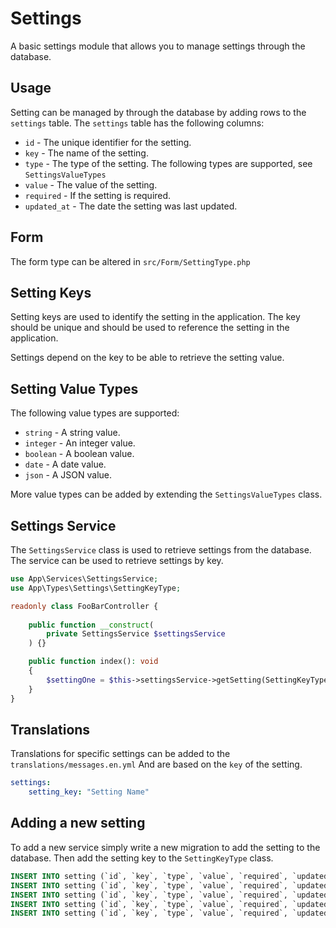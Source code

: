 # Settings

A basic settings module that allows you to manage settings through the database.

## Usage

Setting can be managed by through the database by adding rows
to the `settings` table. The `settings` table has the following columns:

- `id` - The unique identifier for the setting.
- `key` - The name of the setting.
- `type` - The type of the setting. The following types are supported, see `SettingsValueTypes`
- `value` - The value of the setting.
- `required` - If the setting is required.
- `updated_at` - The date the setting was last updated.

## Form

The form type can be altered in `src/Form/SettingType.php`

## Setting Keys

Setting keys are used to identify the setting in the application. The key should be unique
and should be used to reference the setting in the application.

Settings depend on the key to be able to retrieve the setting value.

## Setting Value Types

The following value types are supported:

- `string` - A string value.
- `integer` - An integer value.
- `boolean` - A boolean value.
- `date` - A date value.
- `json` - A JSON value.

More value types can be added by extending the `SettingsValueTypes` class.

## Settings Service

The `SettingsService` class is used to retrieve settings from the database.
The service can be used to retrieve settings by key.

```php
use App\Services\SettingsService;
use App\Types\Settings\SettingKeyType;

readonly class FooBarController {
    
    public function __construct(
        private SettingsService $settingsService
    ) {}

    public function index(): void
    {
        $settingOne = $this->settingsService->getSetting(SettingKeyType::SettingOne);
    }
}
```

## Translations

Translations for specific settings can be added to the `translations/messages.en.yml`
And are based on the `key` of the setting.

```yaml
settings:
    setting_key: "Setting Name"
```

## Adding a new setting

To add a new service simply write a new migration to add the setting to the database.
Then add the setting key to the `SettingKeyType` class.

```sql
INSERT INTO setting (`id`, `key`, `type`, `value`, `required`, `updated_at`) VALUES (1, 'setting_one', 'string', '1', true, '2024-07-25 18:33:21');
INSERT INTO setting (`id`, `key`, `type`, `value`, `required`, `updated_at`) VALUES (2, 'setting_two', 'integer', null, false, '2024-07-25 18:33:21');
INSERT INTO setting (`id`, `key`, `type`, `value`, `required`, `updated_at`) VALUES (3, 'setting_three', 'boolean', '1', true, '2024-07-25 18:33:21');
INSERT INTO setting (`id`, `key`, `type`, `value`, `required`, `updated_at`) VALUES (4, 'setting_four', 'date', null, false, '2024-07-25 18:33:21');
INSERT INTO setting (`id`, `key`, `type`, `value`, `required`, `updated_at`) VALUES (5, 'setting_five', 'json', '{}', false, '2024-07-25 18:33:21');
```
